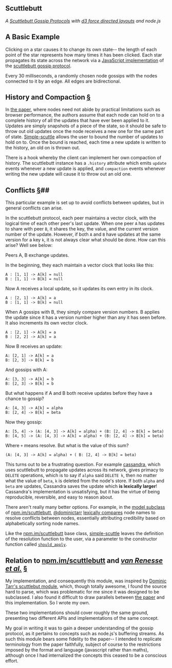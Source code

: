 <article>

#  Scuttlebutt # 

*A [Scuttlebutt Gossip Protocols][scuttlebutt] with [d3 force directed layouts](https://github.com/mbostock/d3/wiki/Force-Layout) and node.js*

## A Basic Example ##

Clicking on a star causes it to change its own
state-- the length of each point of the star represents how many times it has
been clicked. Each star propagates its state across the network via a
[JavaScript implementation][simple-scuttle] of the [scuttlebutt gossip
protocol][scuttlebutt]. 

Every 30 milliseconds, a randomly chosen node gossips with the nodes connected
to it by an edge. All edges are bidirectional.

## History and Compaction [&sect;](#history-and-compaction) ##

In [the paper][scuttlebutt], where nodes need not abide by practical limitations such as
browser performance, the authors assume that each node can hold on to a
complete history of all the updates that have ever been applied to it. 
Updates are simply snapshots of a piece of the state, so it should be 
safe to throw out old updates once the node receives a new one for the same part of
state. [Simple-scuttle][simple-scuttle] allows the user to bound the number of
updates to hold on to. Once the bound is reached, each
time a new update is written to the history, an old on is thrown out. 

There is a hook whereby the client can implement her own compaction of history.
The scuttlebutt instance has a `.history` attribute which emits `update` events whenever
a new update is applied, and `compaction` events whenever writing the new
update will cause it to throw out an old one.

## Conflicts [&sect;](#conflicts)##

This particular example is set up to avoid conflicts between updates, but in
general conflicts can arise. 

In the scuttlebutt protocol, each peer maintains a vector clock, with the
logical time of each other peer's last update. When one peer `A` has updates to
share with peer `B`, it shares the key, the value, and the current version number of
the update. However, if both `A` and `B` have updates at the same version for a
key `k`, it is not always clear what should be done. How can this arise?  Well
see below:

Peers A, B exchange updates.

In the beginning, they each maintain a vector clock that looks like this:

```
A : [1, 1] -> A[k] = null
B : [1, 1] -> B[k] = null
```

Now A receives a local update, so it updates its own entry in its clock.

```
A : [2, 1] -> A[k] = a
B : [1, 1] -> B[k] = null
```

When A gossips with B, they simply compare version numbers. B applies the
update since it has a version number higher than any it has seen before. It
also increments its own vector clock.

```
A : [2, 1] -> A[k] = a
B : [2, 2] -> A[k] = a
```

Now B receives an update:

```
A: [2, 1] -> A[k] = a
B: [2, 3] -> B[k] = b
```

And gossips with A:

```
A: [3, 3] -> A[k] = b
B: [2, 3] -> B[k] = b
```

But what happens if A and B both receive updates before they have a chance to
gossip?

```
A: [4, 3] -> A[k] = alpha
B: [2, 4] -> B[k] = beta
```

Now they gossip:

```
A: [5, 4] -> (A: [4, 3] -> A[k] = alpha) + (B: [2, 4] -> B[k] = beta)
B: [4, 5] -> (A: [4, 3] -> A[k] = alpha) + (B: [2, 4] -> B[k] = beta)
```

Where `+` means resolve. But what is the value of this sum?

```
(A: [4, 3] -> A[k] = alpha) + ( B: [2, 4] -> B[k] = beta)
```

This turns out to be a frustrating question. For example [cassandra][], which
uses scuttlebutt to propagate updates across its network, gives primacy to
`DELETE` operations, which is to say if `alpha` said `DELETE k`, then no matter
what the value of `beta`, `k` is deleted from the node's store. If both `alpha`
and `beta` are updates, Cassandra saves the update which **is lexically
larger**!  Cassandra's implementation is unsatisfying, but it has the virtue of
being reproducible, reversible, and easy to reason about.

There aren't really many better options. For example, in the [model
subclass](https://github.com/dominictarr/scuttlebutt/blob/master/model.js) of
[npm.im/scuttlebutt][], [\@dominictarr][dominic] [lexically compares][dominic-resolve]
node names to resolve conflicts between nodes, essentially attributing
credibility based on alphabetically sorting node names.

Like the [npm.im/scuttlebutt][] base class, [simple-scuttle][] leaves the
definition of  the resolution function to the user, via a parameter to the
constructor function called
[`should_apply`](https://github.com/AWinterman/simple-scuttle#constructor). 

## Relation to [npm.im/scuttlebutt][] and _[van Renesse et al.][scuttlebutt]_ [&sect;](#relation-to-npm.imscuttlebutt-and-van-renesse-et-al.scuttlebutt) ##

My implementation, and consequently this module,  was inspired by [Dominic
Tarr's scuttlebut module][npm.im/scuttlebutt], which, though totally awesome, I
found the source hard to parse, which was problematic for me since it was designed to be subclassed. I also found it difficult to draw parallels between [the paper][scuttlebutt] and this implementation. So I wrote my own.

These two implementations should cover roughly the same ground, presenting two
different APIs and implementations of the same concept.

My goal in writing it was to gain a deeper understanding of the gossip
protocol, as it pertains to concepts such as node.js's buffering streams. As
such this module bears some fidelity to the paper--
I intended to replicate terminology from the paper faithfully, subject of
course to the restrictions imposed by the format and language (javascript
rather than maths), although once I had internalized the concepts this ceased
to be a conscious effort.
</article>

[cassandra]: https://wiki.apache.org/cassandra/FAQ#clocktie
[dominic]: https://github.com/dominictarr
[dominic-resolve]: https://github.com/dominictarr/scuttlebutt/blob/master/util.js#L29-L36
[scuttlebutt]: http://www.cs.cornell.edu/home/rvr/papers/flowgossip.pdf
[npm.im/scuttlebutt]: http://npmjs.org/scuttlebutt
[simple-scuttle]: https://github.com/awinterman/simple-scuttle 
[conflict-resolution]: ./conflict.html

